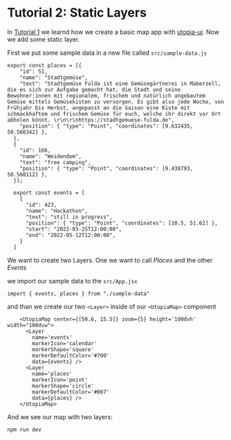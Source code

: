 # Tutorial 2: Static Layers

In [Tutorial 1](../1-basic-map) we learnd how we create a basic map app with [utopia-ui](https://github.com/utopia-os/utopia-ui). Now we add some static layer.

First we put some sample data in a new file called `src/sample-data.js`

```javascript=
export const places = [{
    "id": 51,
    "name": "Stadtgemüse",
    "text": "Stadtgemüse Fulda ist eine Gemüsegärtnerei in Maberzell, die es sich zur Aufgabe gemacht hat, die Stadt und seine Bewohner:innen mit regionalem, frischem und natürlich angebautem Gemüse mittels Gemüsekisten zu versorgen. Es gibt also jede Woche, von Frühjahr bis Herbst, angepasst an die Saison eine Kiste mit schmackhaftem und frischem Gemüse für euch, welche ihr direkt vor Ort abholen könnt. \r\n\r\nhttps://stadtgemuese-fulda.de",
    "position": { "type": "Point", "coordinates": [9.632435, 50.560342] },
  },
  {
    "id": 166,
    "name": "Weidendom",
    "text": "free camping",
    "position": { "type": "Point", "coordinates": [9.438793, 50.560112] },
  }];
  
  export const events = [
    {
      "id": 423,
      "name": "Hackathon",
      "text": "still in progress",
      "position": { "type": "Point", "coordinates": [10.5, 51.62] },
      "start": "2022-03-25T12:00:00",
      "end": "2022-05-12T12:00:00",
    }
  ]
```

We want to create two Layers. One we want to call *Places* and the other *Events*

we import our sample data to the `src/App.jsx`

```jsx=
import { events, places } from "./sample-data"
```
and than we create our two `<Layer>` inside of our `<UtopiaMap>` component
```jsx=
    <UtopiaMap center={[50.6, 15.5]} zoom={5} height='100dvh' width="100dvw">
      <Layer
        name='events'
        markerIcon='calendar'
        markerShape='square'
        markerDefaultColor='#700'
        data={events} />
      <Layer
        name='places'
        markerIcon='point'
        markerShape='circle'
        markerDefaultColor='#007'
        data={places} />
    </UtopiaMap>
```

And we see our map with two layers:

```shell=
npm run dev
```